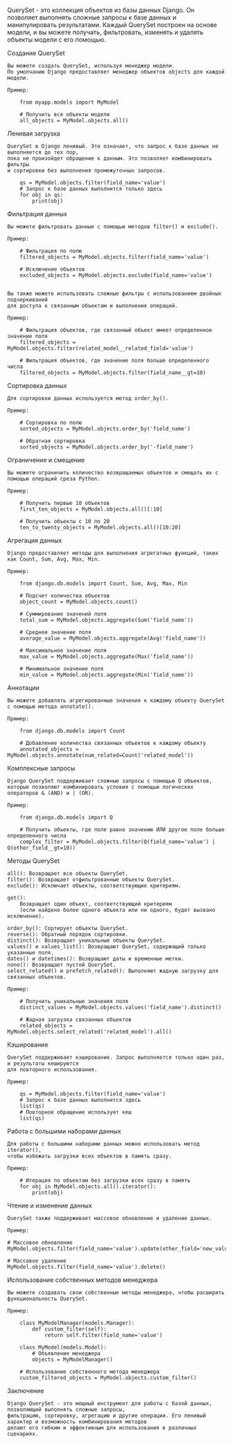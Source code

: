 QuerySet - это коллекция объектов из базы данных Django. Он позволяет выполнять сложные запросы к базе данных
и манипулировать результатами. Каждый QuerySet построен на основе модели, и вы можете получать, фильтровать, изменять
и удалять объекты модели с его помощью.


Создание QuerySet

    Вы можете создать QuerySet, используя менеджер модели.
    По умолчанию Django предоставляет менеджер объектов objects для каждой модели.

    Пример:

        from myapp.models import MyModel

        # Получить все объекты модели
        all_objects = MyModel.objects.all()


Ленивая загрузка

    QuerySet в Django ленивый. Это означает, что запрос к базе данных не выполняется до тех пор,
    пока не произойдет обращение к данным. Это позволяет комбинировать фильтры
    и сортировки без выполнения промежуточных запросов.

        qs = MyModel.objects.filter(field_name='value')
        # Запрос к базе данных выполнится только здесь
        for obj in qs:
            print(obj)


Фильтрация данных

    Вы можете фильтровать данные с помощью методов filter() и exclude().
    
    Пример:
        
        # Фильтрация по полю
        filtered_objects = MyModel.objects.filter(field_name='value')
        
        # Исключение объектов
        excluded_objects = MyModel.objects.exclude(field_name='value')


    Вы также можете использовать сложные фильтры с использованием двойных подчеркиваний 
    для доступа к связанным объектам и выполнения операций.
    
    Пример:
        
        # Фильтрация объектов, где связанный объект имеет определенное значение поля
        filtered_objects = MyModel.objects.filter(related_model__related_field='value')
        
        # Фильтрация объектов, где значение поля больше определенного числа
        filtered_objects = MyModel.objects.filter(field_name__gt=10)


Сортировка данных

    Для сортировки данных используется метод order_by().
    
    Пример:
        
        # Сортировка по полю
        sorted_objects = MyModel.objects.order_by('field_name')
        
        # Обратная сортировка
        sorted_objects = MyModel.objects.order_by('-field_name')



Ограничение и смещение

    Вы можете ограничить количество возвращаемых объектов и смещать их с помощью операций среза Python.
    
    Пример:
        
        # Получить первые 10 объектов
        first_ten_objects = MyModel.objects.all()[:10]
        
        # Получить объекты с 10 по 20
        ten_to_twenty_objects = MyModel.objects.all()[10:20]



Агрегация данных

    Django предоставляет методы для выполнения агрегатных функций, таких как Count, Sum, Avg, Max, Min.
    
    Пример:
        
        from django.db.models import Count, Sum, Avg, Max, Min
        
        # Подсчет количества объектов
        object_count = MyModel.objects.count()
        
        # Суммирование значений поля
        total_sum = MyModel.objects.aggregate(Sum('field_name'))
        
        # Среднее значение поля
        average_value = MyModel.objects.aggregate(Avg('field_name'))
        
        # Максимальное значение поля
        max_value = MyModel.objects.aggregate(Max('field_name'))
        
        # Минимальное значение поля
        min_value = MyModel.objects.aggregate(Min('field_name'))



Аннотации

    Вы можете добавлять агрегированные значения к каждому объекту QuerySet с помощью метода annotate().
    
    Пример:
        
        from django.db.models import Count
        
        # Добавление количества связанных объектов к каждому объекту
        annotated_objects = MyModel.objects.annotate(num_related=Count('related_model'))



Комплексные запросы

    Django QuerySet поддерживает сложные запросы с помощью Q объектов, 
    которые позволяют комбинировать условия с помощью логических операторов & (AND) и | (OR).
    
    Пример:
        
        from django.db.models import Q
        
        # Получить объекты, где поле равно значению ИЛИ другое поле больше определенного числа
        complex_filter = MyModel.objects.filter(Q(field_name='value') | Q(other_field__gt=10))



Методы QuerySet

    all(): Возвращает все объекты QuerySet.
    filter(): Возвращает отфильтрованные объекты QuerySet.
    exclude(): Исключает объекты, соответствующие критериям.
    
    get(): 
        Возвращает один объект, соответствующий критериям 
        (если найдено более одного объекта или ни одного, будет вызвано исключение).
    
    order_by(): Сортирует объекты QuerySet.
    reverse(): Обратный порядок сортировки.
    distinct(): Возвращает уникальные объекты QuerySet.
    values() и values_list(): Возвращают QuerySet, содержащий только указанные поля.
    dates() и datetimes(): Возвращают даты и временные метки.
    none(): Возвращает пустой QuerySet.
    select_related() и prefetch_related(): Выполняют жадную загрузку для связанных объектов.
    
    Пример:
        
        # Получить уникальные значения поля
        distinct_values = MyModel.objects.values('field_name').distinct()
        
        # Жадная загрузка связанных объектов
        related_objects = MyModel.objects.select_related('related_model').all()
        


Кэширование

    QuerySet поддерживает кэширование. Запрос выполняется только один раз, и результаты кешируются 
    для повторного использования.
    
    Пример:
        
        qs = MyModel.objects.filter(field_name='value')
        # Запрос к базе данных выполнится здесь
        list(qs)
        # Повторное обращение использует кеш
        list(qs)
        


Работа с большими наборами данных

    Для работы с большими наборами данных можно использовать метод iterator(), 
    чтобы избежать загрузки всех объектов в память сразу.
    
    Пример:
        
        # Итерация по объектам без загрузки всех сразу в память
        for obj in MyModel.objects.all().iterator():
            print(obj)



Чтение и изменение данных

    QuerySet также поддерживает массовое обновление и удаление данных.
    
    Пример:

    # Массовое обновление
    MyModel.objects.filter(field_name='value').update(other_field='new_value')
    
    # Массовое удаление
    MyModel.objects.filter(field_name='value').delete()


    
Использование собственных методов менеджера 

    Вы можете создавать свои собственные методы менеджера, чтобы расширить функциональность QuerySet.

    Пример:
        
        class MyModelManager(models.Manager):
            def custom_filter(self):
                return self.filter(field_name='value')
        
        class MyModel(models.Model):
            # Объявление менеджера
            objects = MyModelManager()
        
        # Использование собственного метода менеджера
        custom_filtered_objects = MyModel.objects.custom_filter()

Заключение

    Django QuerySet - это мощный инструмент для работы с базой данных, позволяющий выполнять сложные запросы, 
    фильтрацию, сортировку, агрегацию и другие операции. Его ленивый характер и возможность комбинирования методов 
    делают его гибким и эффективным для использования в различных сценариях.
